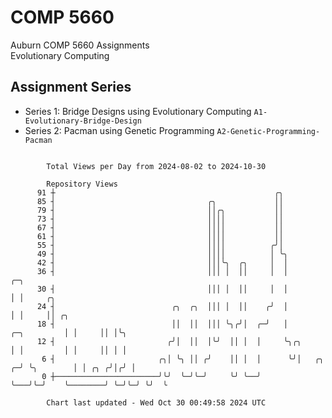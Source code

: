 # COMP 5660
Auburn COMP 5660 Assignments  
Evolutionary Computing

## Assignment Series
- Series 1: Bridge Designs using Evolutionary Computing `A1-Evolutionary-Bridge-Design`
- Series 2: Pacman using Genetic Programming `A2-Genetic-Programming-Pacman`

```

        Total Views per Day from 2024-08-02 to 2024-10-30

        Repository Views
      91 ┼                                                 ╭╮
      85 ┤                                  ╭╮             ││
      79 ┤                                  ││╭╮           ││
      73 ┤                                  ││││           ││
      67 ┤                                  ││││           ││
      61 ┤                                  ││││           ││
      55 ┤                                  ││││          ╭╯│
      49 ┤                                  ││││          │ ╰╮
      42 ┤                                  │││╰╮  ╭╮     │  │
      36 ┤                                  │││ │  ││     │  │                       ╭─╮
      30 ┤                                  │││ │  ││     │  │                       │ │     ╭╮
      24 ┤                          ╭╮  ╭╮  │││ │  ││    ╭╯  │                       │ │     ││ ╭╮
      18 ┤                          ││  ││  │││ ╰╮╭╯│  ╭─╯   │           ╭─╮         │ │     ││ │╰╮
      12 ┤                         ╭╯│  ││  │╰╯  ││ │  │     ╰╮╭╮        │ │         │ │     ││ │ │
       6 ┤                       ╭╮│ ╰╮ ││ ╭╯    ││ │  │      ╰╯│   ╭╮ ╭─╯ ╰╮        │ │ ╭╮ ╭╯│╭╯ │
       0 ┼───────────────────────╯╰╯  ╰─╯╰─╯     ╰╯ ╰──╯        ╰───╯╰─╯    ╰────────╯ ╰─╯╰─╯ ╰╯  ╰

        Chart last updated - Wed Oct 30 00:49:58 2024 UTC
        
```
